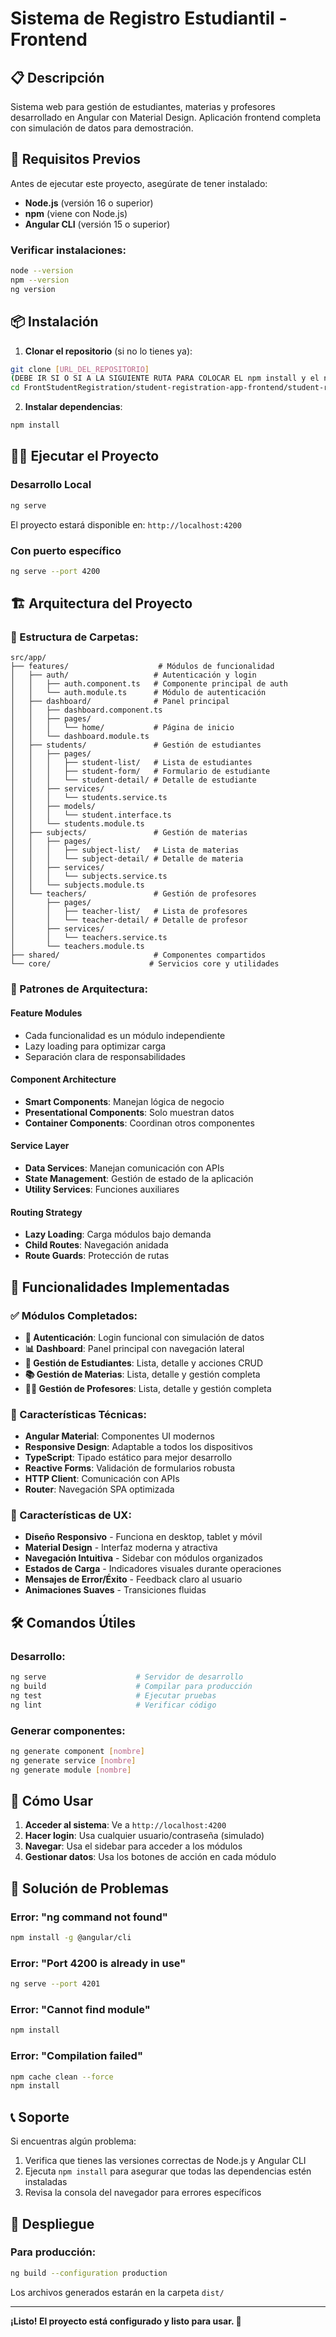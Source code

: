 # Sistema de Registro Estudiantil - Frontend

## 📋 Descripción

Sistema web para gestión de estudiantes, materias y profesores desarrollado en Angular con Material Design. Aplicación frontend completa con simulación de datos para demostración.

## 🚀 Requisitos Previos

Antes de ejecutar este proyecto, asegúrate de tener instalado:

- **Node.js** (versión 16 o superior)
- **npm** (viene con Node.js)
- **Angular CLI** (versión 15 o superior)

### Verificar instalaciones:
```bash
node --version
npm --version
ng version
```

## 📦 Instalación

1. **Clonar el repositorio** (si no lo tienes ya):
```bash
git clone [URL_DEL_REPOSITORIO]
(DEBE IR SI O SI A LA SIGUIENTE RUTA PARA COLOCAR EL npm install y el ng serve)
cd FrontStudentRegistration/student-registration-app-frontend/student-registration
```

2. **Instalar dependencias**:
```bash
npm install
```

## 🏃‍♂️ Ejecutar el Proyecto

### Desarrollo Local
```bash
ng serve
```
El proyecto estará disponible en: `http://localhost:4200`

### Con puerto específico
```bash
ng serve --port 4200
```

## 🏗️ Arquitectura del Proyecto

### 📁 Estructura de Carpetas:
```
src/app/
├── features/                    # Módulos de funcionalidad
│   ├── auth/                   # Autenticación y login
│   │   ├── auth.component.ts   # Componente principal de auth
│   │   └── auth.module.ts      # Módulo de autenticación
│   ├── dashboard/              # Panel principal
│   │   ├── dashboard.component.ts
│   │   ├── pages/
│   │   │   └── home/           # Página de inicio
│   │   └── dashboard.module.ts
│   ├── students/               # Gestión de estudiantes
│   │   ├── pages/
│   │   │   ├── student-list/   # Lista de estudiantes
│   │   │   ├── student-form/   # Formulario de estudiante
│   │   │   └── student-detail/ # Detalle de estudiante
│   │   ├── services/
│   │   │   └── students.service.ts
│   │   ├── models/
│   │   │   └── student.interface.ts
│   │   └── students.module.ts
│   ├── subjects/               # Gestión de materias
│   │   ├── pages/
│   │   │   ├── subject-list/   # Lista de materias
│   │   │   └── subject-detail/ # Detalle de materia
│   │   ├── services/
│   │   │   └── subjects.service.ts
│   │   └── subjects.module.ts
│   └── teachers/               # Gestión de profesores
│       ├── pages/
│       │   ├── teacher-list/   # Lista de profesores
│       │   └── teacher-detail/ # Detalle de profesor
│       ├── services/
│       │   └── teachers.service.ts
│       └── teachers.module.ts
├── shared/                     # Componentes compartidos
└── core/                      # Servicios core y utilidades
```

### 🧩 Patrones de Arquitectura:

#### **Feature Modules**
- Cada funcionalidad es un módulo independiente
- Lazy loading para optimizar carga
- Separación clara de responsabilidades

#### **Component Architecture**
- **Smart Components**: Manejan lógica de negocio
- **Presentational Components**: Solo muestran datos
- **Container Components**: Coordinan otros componentes

#### **Service Layer**
- **Data Services**: Manejan comunicación con APIs
- **State Management**: Gestión de estado de la aplicación
- **Utility Services**: Funciones auxiliares

#### **Routing Strategy**
- **Lazy Loading**: Carga módulos bajo demanda
- **Child Routes**: Navegación anidada
- **Route Guards**: Protección de rutas

## 🎯 Funcionalidades Implementadas

### ✅ Módulos Completados:
- **🔐 Autenticación**: Login funcional con simulación de datos
- **📊 Dashboard**: Panel principal con navegación lateral
- **👥 Gestión de Estudiantes**: Lista, detalle y acciones CRUD
- **📚 Gestión de Materias**: Lista, detalle y gestión completa
- **👨‍🏫 Gestión de Profesores**: Lista, detalle y gestión completa

### 🎨 Características Técnicas:
- **Angular Material**: Componentes UI modernos
- **Responsive Design**: Adaptable a todos los dispositivos
- **TypeScript**: Tipado estático para mejor desarrollo
- **Reactive Forms**: Validación de formularios robusta
- **HTTP Client**: Comunicación con APIs
- **Router**: Navegación SPA optimizada

### 🎨 Características de UX:
- **Diseño Responsivo** - Funciona en desktop, tablet y móvil
- **Material Design** - Interfaz moderna y atractiva
- **Navegación Intuitiva** - Sidebar con módulos organizados
- **Estados de Carga** - Indicadores visuales durante operaciones
- **Mensajes de Error/Éxito** - Feedback claro al usuario
- **Animaciones Suaves** - Transiciones fluidas

## 🛠️ Comandos Útiles

### Desarrollo:
```bash
ng serve                    # Servidor de desarrollo
ng build                    # Compilar para producción
ng test                     # Ejecutar pruebas
ng lint                     # Verificar código
```

### Generar componentes:
```bash
ng generate component [nombre]
ng generate service [nombre]
ng generate module [nombre]
```

## 📱 Cómo Usar

1. **Acceder al sistema**: Ve a `http://localhost:4200`
2. **Hacer login**: Usa cualquier usuario/contraseña (simulado)
3. **Navegar**: Usa el sidebar para acceder a los módulos
4. **Gestionar datos**: Usa los botones de acción en cada módulo

## 🐛 Solución de Problemas

### Error: "ng command not found"
```bash
npm install -g @angular/cli
```

### Error: "Port 4200 is already in use"
```bash
ng serve --port 4201
```

### Error: "Cannot find module"
```bash
npm install
```

### Error: "Compilation failed"
```bash
npm cache clean --force
npm install
```

## 📞 Soporte

Si encuentras algún problema:
1. Verifica que tienes las versiones correctas de Node.js y Angular CLI
2. Ejecuta `npm install` para asegurar que todas las dependencias estén instaladas
3. Revisa la consola del navegador para errores específicos

## 🚀 Despliegue

### Para producción:
```bash
ng build --configuration production
```

Los archivos generados estarán en la carpeta `dist/`

---

**¡Listo! El proyecto está configurado y listo para usar. 🎉**
